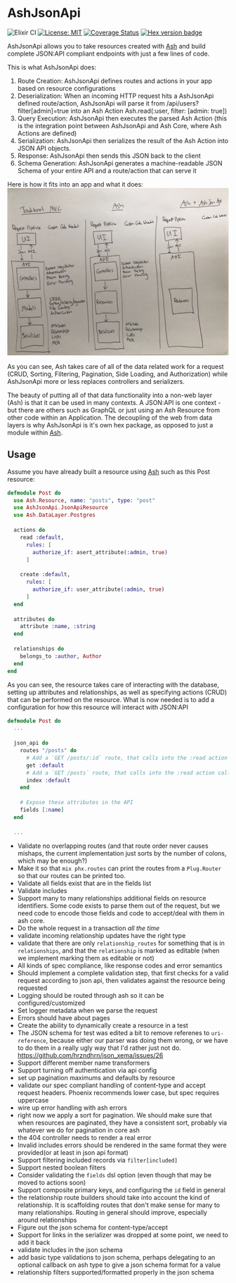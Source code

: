 # AshJsonApi

![Elixir CI](https://github.com/ash-project/ash_json_api/workflows/Elixir%20CI/badge.svg)
[![License: MIT](https://img.shields.io/badge/License-MIT-yellow.svg)](https://opensource.org/licenses/MIT)
[![Coverage Status](https://coveralls.io/repos/github/ash-project/ash_json_api/badge.svg?branch=master)](https://coveralls.io/github/ash-project/ash_json_api?branch=master)
[![Hex version badge](https://img.shields.io/hexpm/v/ash.svg)](https://hex.pm/packages/ash_json_api)

AshJsonApi allows you to take resources created with [Ash](https://github.com/ash-project/ash) and build complete JSON:API compliant endpoints with just a few lines of code.

This is what AshJsonApi does:

1. Route Creation: AshJsonApi defines routes and actions in your app based on resource configurations
2. Deserialization: When an incoming HTTP request hits a AshJsonApi defined route/action, AshJsonApi will parse it from /api/users?filter[admin]=true into an Ash Action Ash.read(:user, filter: [admin: true])
3. Query Execution: AshJsonApi then executes the parsed Ash Action (this is the integration point between AshJsonApi and Ash Core, where Ash Actions are defined)
4. Serialization: AshJsonApi then serializes the result of the Ash Action into JSON API objects.
5. Response: AshJsonApi then sends this JSON back to the client
6. Schema Generation: AshJsonApi generates a machine-readable JSON Schema of your entire API and a route/action that can serve it

Here is how it fits into an app and what it does:
![Architecture Sketch](documentation/architecture_sketch.jpg)

As you can see, Ash takes care of all of the data related work for a request (CRUD, Sorting, Filtering, Pagination, Side Loading, and Authorization) while AshJsonApi more or less replaces controllers and serializers.

The beauty of putting all of that data functionality into a non-web layer (Ash) is that it can be used in many contexts. A JSON:API is one context - but there are others such as GraphQL or just using an Ash Resource from other code within an Application. The decoupling of the web from data layers is why AshJsonApi is it's own hex package, as opposed to just a module within [Ash](https://github.com/ash-project/ash).

## Usage

Assume you have already built a resource using [Ash](https://github.com/ash-project/ash) such as this Post resource:

```elixir
defmodule Post do
  use Ash.Resource, name: "posts", type: "post"
  use AshJsonApi.JsonApiResource
  use Ash.DataLayer.Postgres

  actions do
    read :default,
      rules: [
        authorize_if: asert_attribute(:admin, true)
      ]

    create :default,
      rules: [
        authorize_if: user_attribute(:admin, true)
      ]
  end

  attributes do
    attribute :name, :string
  end

  relationships do
    belongs_to :author, Author
  end
end
```

As you can see, the resource takes care of interacting with the database, setting up attributes and relationships, as well as specifying actions (CRUD) that can be performed on the resource. What is now needed is to add a configuration for how this resource will interact with JSON:API

```elixir
defmodule Post do
  ...

  json_api do
    routes "/posts" do
      # Add a `GET /posts/:id` route, that calls into the :read action called :default
      get :default
      # Add a `GET /posts` route, that calls into the :read action called :default
      index :default
    end

    # Expose these attributes in the API
    fields [:name]
  end

  ...
```

- Validate no overlapping routes (and that route order never causes mishaps, the current implementation just sorts by the number of colons, which may be enough?)
- Make it so that `mix phx.routes` can print the routes from a `Plug.Router` so that our routes can be printed too.
- Validate all fields exist that are in the fields list
- Validate includes
- Support many to many relationships additional fields on resource identifiers. Some code exists to parse them out of the request,
  but we need code to encode those fields and code to accept/deal with them in ash core.
- Do the whole request in a transaction _all the time_
- validate incoming relationship updates have the right type
- validate that there are only `relationship_routes` for something that is in `relationships`, and that the `relationship` is marked as editable (when we implement marking them as editable or not)
- All kinds of spec compliance, like response codes and error semantics
- Should implement a complete validation step, that first checks for a valid request according to json api, then validates against the resource being requested
- Logging should be routed through ash so it can be configured/customized
- Set logger metadata when we parse the request
- Errors should have about pages
- Create the ability to dynamically create a resource in a test
- The JSON schema for test was edited a bit to remove referenes to `uri-reference`, because either our parser was doing them wrong, or we have to do them in a really ugly way that I'd rather just not do. https://github.com/hrzndhrn/json_xema/issues/26
- Support different member name transformers
- Support turning off authentication via api config
- set up pagination maximums and defaults by resource
- validate our spec compliant handling of content-type and accept request headers. Phoenix recommends lower case, but spec requires uppercase
- wire up error handling with ash errors
- right now we apply a sort for pagination. We should make sure that when resources are paginated, they have a consistent sort, probably via whatever we do for pagination in core ash
- the 404 controller needs to render a real error
- Invalid includes errors should be rendered in the same format they were provided(or at least in json api format)
- Support filtering included records via `filter[included]`
- Support nested boolean filters
- Consider validating the `fields` dsl option (even though that may be moved to actions soon)
- Support composite primary keys, and configuring the `id` field in general
- the relationship route builders should take into account the kind of relationship. It is scaffolding routes that don't make sense for many to many relationships. Routing in general should improve, especially around relationships
- Figure out the json schema for content-type/accept
- Support for links in the serializer was dropped at some point, we need to add it back
- validate includes in the json schema
- add basic type validations to json schema, perhaps delegating to an optional callback on ash type to give a json schema format for a value
- relationship filters supported/formatted properly in the json schema
